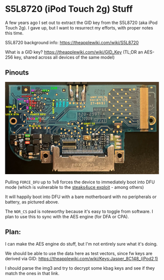 # S5L8720 (iPod Touch 2g) Stuff
A few years ago I set out to extract the GID key from the S5L8720 (aka iPod Touch 2g). I gave up, but I want to resurrect my efforts, with proper notes this time.

S5L8720 background info: https://theapplewiki.com/wiki/S5L8720

What is a GID key? https://theapplewiki.com/wiki/GID_Key (TL;DR an AES-256 key, shared across all devices of the same model)

## Pinouts

![pinout](images/pinout.jpg)

Pulling `FORCE_DFU` up to 1v8 forces the device to immediately boot into DFU mode (which is vulnerable to the [steaks4uce exploit](https://github.com/axi0mX/ipwndfu/blob/master/steaks4uce.py) - among others)

It will happily boot into DFU with a bare motherboard with no peripherals or battery, as pictured above.

The `NOR_CS` pad is noteworthy because it's easy to toggle from software. I plan to use this to sync with the AES engine (for DFA or CPA).

## Plan:

I can make the AES engine do stuff, but I'm not entirely sure what it's doing.

We should be able to use the data here as test vectors, since fw keys are derived via GID: https://theapplewiki.com/wiki/Keys:Jasper_8C148_(iPod2,1)

I should parse the img3 and try to decrypt some kbag keys and see if they match the ones in that link.
